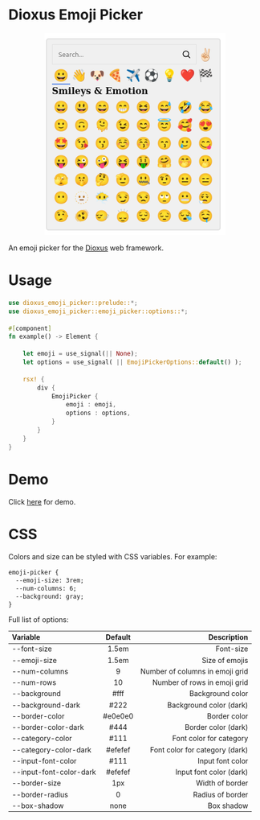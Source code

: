 # Dioxus Emoji Picker

<div align="center">
  <img src="https://raw.githubusercontent.com/hugohp/dioxus_emoji_picker/205d3309102e756c2f9805b2e440968284e74d5c/images/emoji_picker.png" alt="Emoji Picker">
</div>

An emoji picker for the [Dioxus](https://dioxuslabs.com/) web framework.

# Usage

```rust
use dioxus_emoji_picker::prelude::*;
use dioxus_emoji_picker::emoji_picker::options::*;

#[component]
fn example() -> Element {

	let emoji = use_signal(|| None);
	let options = use_signal( || EmojiPickerOptions::default() );

	rsx! {
		div {
			EmojiPicker { 
				emoji : emoji,
				options : options,
			}
		}
	}
}
```

# Demo

Click [here](https://hugohp.github.io/dioxus_emoji_picker_demo/) for demo.

# CSS

Colors and size can be styled with CSS variables. For example:

```
emoji-picker {
  --emoji-size: 3rem;
  --num-columns: 6;
  --background: gray;
}
```

Full list of options:

| Variable | Default | Description |
|:-----|:--------:|------:|
| \-\-font-size   | 1.5em | Font-size |
| \-\-emoji-size | 1.5em | Size of emojis |
| \-\-num-columns | 9 | Number of columns in emoji grid |
| \-\-num-rows | 10 | Number of rows in emoji grid |
| \-\-background | #fff | Background color |
| \-\-background-dark | #222 | Background color (dark)|
| \-\-border-color | #e0e0e0 | Border color |
| \-\-border-color-dark | #444 | Border color (dark) |
| \-\-category-color | #111 | Font color for category |
| \-\-category-color-dark | #efefef | Font color for category (dark) |
| \-\-input-font-color | #111 | Input font color |
| \-\-input-font-color-dark | #efefef | Input font color (dark) |
| \-\-border-size | 1px | Width of border |
| \-\-border-radius | 0 | Radius of border |
| \-\-box-shadow | none | Box shadow |
